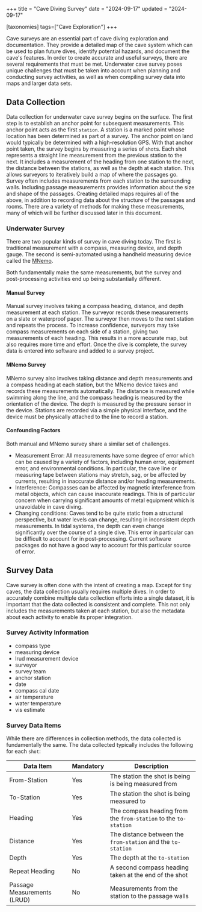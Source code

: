 +++
title = "Cave Diving Survey"
date = "2024-09-17"
updated = "2024-09-17"

[taxonomies]
tags=["Cave Exploration"]
+++

Cave surveys are an essential part of cave diving exploration and documentation.
They provide a detailed map of the cave system which can be used to plan future dives,
identify potential hazards, and document the cave's features.
In order to create accurate and useful surveys, there are several requirements that must be met.
Underwater cave survey poses unique challenges that must be taken into account when planning and conducting survey activities,
as well as when compiling survey data into maps and larger data sets.

## Data Collection

Data collection for underwater cave survey begins on the surface.
The first step is to establish an anchor point for subsequent measurements.
This anchor point acts as the first `station`.
A station is a marked point whose location has been determined as part of a survey.
The anchor point on land would typically be determined with a high-resolution GPS.
With that anchor point taken, the survey begins by measuring a series of `shot`s.
Each shot represents a straight line measurement from the previous station to the next.
It includes a measurement of the heading from one station to the next,
the distance between the stations, as well as the depth at each station.
This allows surveyors to iteratively build a map of where the passages go.
Survey often includes measurements from each station to the surrounding walls.
Including passage measurements provides information about the size and shape of the passages.
Creating detailed maps requires all of the above,
in addition to recording data about the structure of the passages and rooms.
There are a variety of methods for making these measurements,
many of which will be further discussed later in this document.

### Underwater Survey

There are two popular kinds of survey in cave diving today.
The first is traditional measurement with a compass, measuring device, and depth gauge.
The second is semi-automated using a handheld measuring device called the [MNemo](https://www.arianesline.com/mnemo/).

Both fundamentally make the same measurements, but the survey and post-processing activities end up being substantially different.

#### Manual Survey

Manual survey involves taking a compass heading, distance, and depth measurement at each station.
The surveyor records these measurements on a slate or waterproof paper.
The surveyor then moves to the next station and repeats the process.
To increase confidence, surveyors may take compass measurements on each side of a station,
giving two measurements of each heading.
This results in a more accurate map, but also requires more time and effort.
Once the dive is complete, the survey data is entered into software and added to a survey project.

#### MNemo Survey

MNemo survey also involves taking distance and depth measurements and a compass heading at each station,
but the MNemo device takes and records these measurements automatically.
The distance is measured while swimming along the line,
and the compass heading is measured by the orientation of the device.
The depth is measured by the pressure sensor in the device.
Stations are recorded via a simple physical interface,
and the device must be physically attached to the line to record a station.

#### Confounding Factors

Both manual and MNemo survey share a similar set of challenges.

* Measurement Error: All measurements have some degree of error which can be caused by a variety of factors,
  including human error, equipment error, and environmental conditions.
  In particular, the cave line or measuring tape between stations may stretch, sag, or be affected by currents, resulting in inaccurate distance and/or heading measurements.
* Interference: Compasses can be affected by magnetic interference from metal objects,
  which can cause inaccurate readings.
  This is of particular concern when carrying significant amounts of metal equipment which is unavoidable in cave diving.
* Changing conditions:
  Caves tend to be quite static from a structural perspective,
  but water levels can change, resulting in inconsistent depth measurements.
  In tidal systems, the depth can even change significantly over the course of a single dive.
  This error in particular can be difficult to account for in post-processing.
  Current software packages do not have a good way to account for this particular source of error.

## Survey Data

Cave survey is often done with the intent of creating a map.
Except for tiny caves, the data collection usually requires multiple dives.
In order to accurately combine multiple data collection efforts into a single dataset,
it is important that the data collected is consistent and complete.
This not only includes the measurements taken at each station,
but also the metadata about each activity to enable its proper integration.

### Survey Activity Information

* compass type
* measuring  device
* lrud measurement device
* surveyor
* survey team
* anchor station
* date
* compass cal date
* air temperature
* water temperature
* vis estimate

### Survey Data Items

While there are differences in collection methods, the data collected is fundamentally the same.
The data collected typically includes the following for each `shot`:

| Data Item                   | Mandatory | Description                                                     |
|-----------------------------|-----------|-----------------------------------------------------------------|
| From-Station                | Yes       | The station the shot is being is being measured from            |
| To-Station                  | Yes       | The station the shot is being measured to                       |
| Heading                     | Yes       | The compass heading from the `from-station` to the `to-station` |
| Distance                    | Yes       | The distance between the `from-station` and the `to-station`    |
| Depth                       | Yes       | The depth at the `to-station`                                   |
| Repeat Heading              | No        | A second compass heading taken at the end of the shot           |
| Passage Measurements (LRUD) | No        | Measurements from the station to the passage walls              |
